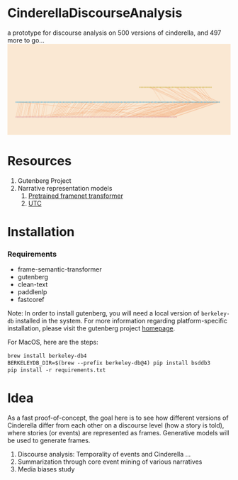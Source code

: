 # CinderellaDiscourseAnalysis
a prototype for discourse analysis on 500 versions of cinderella, and 497 more to go...
![and 497 to go...](cinderella.png)

# Resources
1. Gutenberg Project
2. Narrative representation models
   1. [Pretrained framenet transformer](https://github.com/chanind/frame-semantic-transformer)
   2. [UTC](https://github.com/PaddlePaddle/PaddleNLP/blob/466872bd72a11c6d548d530c50dbda1ac6354dfe/paddlenlp/transformers/ernie/modeling.py#L1286)

# Installation
### Requirements
- frame-semantic-transformer
- gutenberg 
- clean-text 
- paddlenlp 
- fastcoref

Note: In order to install gutenberg, you will need a local version of `berkeley-db` installed in the system. 
For more information regarding platform-specific installation, please visit the gutenberg project [homepage](https://pypi.org/project/Gutenberg/).

For MacOS, here are the steps:
```
brew install berkeley-db4
BERKELEYDB_DIR=$(brew --prefix berkeley-db@4) pip install bsddb3
pip install -r requirements.txt
```


# Idea
As a fast proof-of-concept, the goal here is to see how different versions of Cinderella differ from each other on a discourse level (how a story is told), where stories (or events) are represented as frames. Generative models will be used to generate frames. 

1. Discourse analysis: Temporality of events and Cinderella ...  
2. Summarization through core event mining of various narratives
3. Media biases study


[//]: # (If meaningful findings are discovered, then it makes sense to go beyond FrameNet -> proper event extraction)

[//]: # (Another potential of this is to use a CLIP-like architecture with contrastive pre-training to map both raw text and KGs onto the same space to allow unsupervised text-KG conversion or another way around. )
